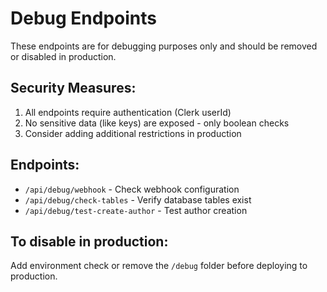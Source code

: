 # Debug Endpoints

These endpoints are for debugging purposes only and should be removed or disabled in production.

## Security Measures:
1. All endpoints require authentication (Clerk userId)
2. No sensitive data (like keys) are exposed - only boolean checks
3. Consider adding additional restrictions in production

## Endpoints:
- `/api/debug/webhook` - Check webhook configuration
- `/api/debug/check-tables` - Verify database tables exist
- `/api/debug/test-create-author` - Test author creation

## To disable in production:
Add environment check or remove the `/debug` folder before deploying to production.
